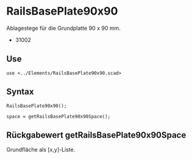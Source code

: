 # RailsBasePlate90x90

Ablagestege für die Grundplatte 90 x 90 mm.

- 31002

## Use
```
use <../Elements/RailsBasePlate90x90.scad>
```

## Syntax
```
RailsBasePlate90x90();

space = getRailsBasePlate90x90Space();
```

## Rückgabewert getRailsBasePlate90x90Space
Grundfläche als \[x,y]-Liste.
